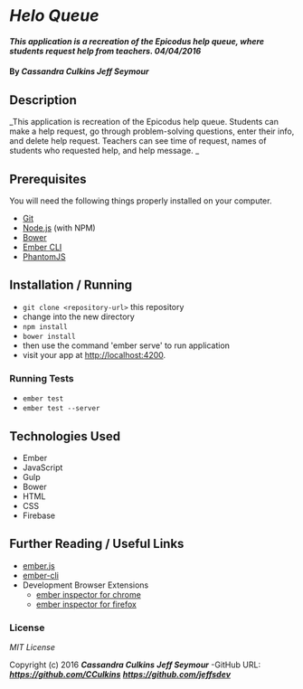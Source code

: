 # _Helo Queue_

#### _This application is a recreation of the Epicodus help queue, where students request help from teachers. 04/04/2016_

#### By _**Cassandra Culkins**_ _**Jeff Seymour**_ 

## Description

_This application is recreation of the Epicodus help queue. Students can make a help request, go through problem-solving questions, enter their info, and delete help request. Teachers can see time of request, names of students who requested help, and help message. _

## Prerequisites

You will need the following things properly installed on your computer.

* [Git](http://git-scm.com/)
* [Node.js](http://nodejs.org/) (with NPM)
* [Bower](http://bower.io/)
* [Ember CLI](http://www.ember-cli.com/)
* [PhantomJS](http://phantomjs.org/)

## Installation / Running

* `git clone <repository-url>` this repository
* change into the new directory
* `npm install`
* `bower install`
* then use the command 'ember serve' to run application
* visit your app at [http://localhost:4200](http://localhost:4200).

### Running Tests

* `ember test`
* `ember test --server`

## Technologies Used

* Ember 
* JavaScript
* Gulp
* Bower
* HTML
* CSS
* Firebase

## Further Reading / Useful Links

* [ember.js](http://emberjs.com/)
* [ember-cli](http://www.ember-cli.com/)
* Development Browser Extensions
  * [ember inspector for chrome](https://chrome.google.com/webstore/detail/ember-inspector/bmdblncegkenkacieihfhpjfppoconhi)
  * [ember inspector for firefox](https://addons.mozilla.org/en-US/firefox/addon/ember-inspector/)

### License

*MIT License*

Copyright (c) 2016 **_Cassandra Culkins_** **_Jeff Seymour_** 
-GitHub URL: **_https://github.com/CCulkins_** **_https://github.com/jeffsdev_** 
